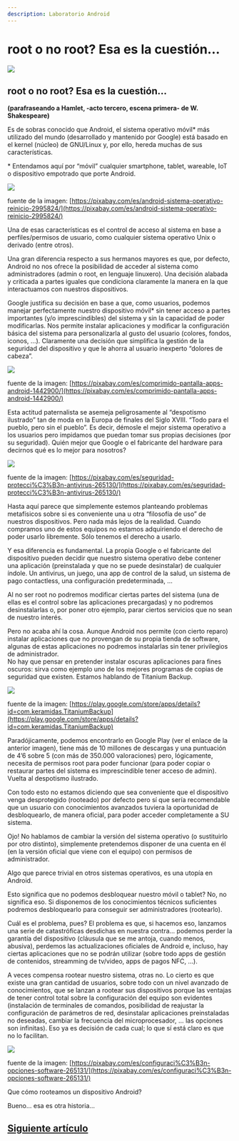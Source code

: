 ```yaml
---
description: Laboratorio Android
---
```


# root o no root? Esa es la cuestión…

![](.gitbook/assets/image%20%2872%29.png)

## root o no root? Esa es la cuestión…

**\(parafraseando a Hamlet, -acto tercero, escena primera- de W. Shakespeare\)**

Es de sobras conocido que Android, el sistema operativo móvil\* más utilizado del mundo \(desarrollado y mantenido por Google\) está basado en el kernel \(núcleo\) de GNU/Linux y, por ello, hereda muchas de sus características.

\* Entendamos aquí por “móvil” cualquier smartphone, tablet, wareable, IoT o dispositivo empotrado que porte Android.

![](.gitbook/assets/image%20%2855%29.png)

fuente de la imagen: [https://pixabay.com/es/android-sistema-operativo-reinicio-2995824/](https://pixabay.com/es/android-sistema-operativo-reinicio-2995824/)

Una de esas características es el control de acceso al sistema en base a perfiles/permisos de usuario, como cualquier sistema operativo Unix o derivado \(entre otros\).

Una gran diferencia respecto a sus hermanos mayores es que, por defecto, Android no nos ofrece la posibilidad de acceder al sistema como administradores \(admin o root, en lenguaje linuxero\). Una decisión alabada y criticada a partes iguales que condiciona claramente la manera en la que interactuamos con nuestros dispositivos.

Google justifica su decisión en base a que, como usuarios, podemos manejar perfectamente nuestro dispositivo móvil\* sin tener acceso a partes importantes \(y/o imprescindibles\) del sistema y sin la capacidad de poder modificarlas. Nos permite instalar aplicaciones y modificar la configuración básica del sistema para personalizarla al gusto del usuario \(colores, fondos, iconos, …\). Claramente una decisión que simplifica la gestión de la seguridad del dispositivo y que le ahorra al usuario inexperto “dolores de cabeza”.

![](.gitbook/assets/image%20%2846%29.png)

fuente de la imagen: [https://pixabay.com/es/comprimido-pantalla-apps-android-1442900/](https://pixabay.com/es/comprimido-pantalla-apps-android-1442900/)

Esta actitud paternalista se asemeja peligrosamente al “despotismo ilustrado” tan de moda en la Europa de finales del Siglo XVIII. “Todo para el pueblo, pero sin el pueblo”. Es decir, démosle el mejor sistema operativo a los usuarios pero impidamos que puedan tomar sus propias decisiones \(por su seguridad\). Quién mejor que Google o el fabricante del hardware para decirnos qué es lo mejor para nosotros?

![](.gitbook/assets/image%20%2814%29.png)

fuente de la imagen: [https://pixabay.com/es/seguridad-protecci%C3%B3n-antivirus-265130/](https://pixabay.com/es/seguridad-protecci%C3%B3n-antivirus-265130/)

Hasta aquí parece que simplemente estemos planteando problemas metafísicos sobre si es conveniente una u otra “filosofía de uso” de nuestros dispositivos. Pero nada más lejos de la realidad. Cuando compramos uno de estos equipos no estamos adquiriendo el derecho de poder usarlo libremente. Sólo tenemos el derecho a usarlo.

Y esa diferencia es fundamental. La propia Google o el fabricante del dispositivo pueden decidir que nuestro sistema operativo debe contener una aplicación \(preinstalada y que no se puede desinstalar\) de cualquier índole. Un antivirus, un juego, una app de control de la salud, un sistema de pago contactless, una configuración predeterminada, … 

Al no ser root no podremos modificar ciertas partes del sistema \(una de ellas es el control sobre las aplicaciones precargadas\) y no podremos desinstalarlas o, por poner otro ejemplo, parar ciertos servicios que no sean de nuestro interés.

Pero no acaba ahí la cosa. Aunque Android nos permite \(con cierto reparo\) instalar aplicaciones que no provengan de su propia tienda de software, algunas de estas aplicaciones no podremos instalarlas sin tener privilegios de administrador.  
No hay que pensar en pretender instalar oscuras aplicaciones para fines oscuros: sirva como ejemplo uno de los mejores programas de copias de seguridad que existen. Estamos hablando de Titanium Backup.

![](.gitbook/assets/image%20%2837%29.png)

fuente de la imagen: [https://play.google.com/store/apps/details?id=com.keramidas.TitaniumBackup](https://play.google.com/store/apps/details?id=com.keramidas.TitaniumBackup)

Paradójicamente, podemos encontrarlo en Google Play \(ver el enlace de la anterior imagen\), tiene más de 10 millones de descargas y una puntuación de 4’6 sobre 5 \(con más de 350.000 valoraciones\) pero, lógicamente, necesita de permisos root para poder funcionar \(para poder copiar o restaurar partes del sistema es imprescindible tener acceso de admin\). Vuelta al despotismo ilustrado.

Con todo esto no estamos diciendo que sea conveniente que el dispositivo venga desprotegido \(rooteado\) por defecto pero sí que sería recomendable que un usuario con conocimientos avanzados tuviera la oportunidad de desbloquearlo, de manera oficial, para poder acceder completamente a SU sistema.

Ojo! No hablamos de cambiar la versión del sistema operativo \(o sustituirlo por otro distinto\), simplemente pretendemos disponer de una cuenta en él \(en la versión oficial que viene con el equipo\) con permisos de administrador.

Algo que parece trivial en otros sistemas operativos, es una utopía en Android.

Esto significa que no podemos desbloquear nuestro móvil o tablet? No, no significa eso. Si disponemos de los conocimientos técnicos suficientes podremos desbloquearlo para conseguir ser administradores \(rootearlo\).

Cuál es el problema, pues? El problema es que, si hacemos eso, lanzamos una serie de catastróficas desdichas en nuestra contra… podemos perder la garantía del dispositivo \(cláusula que se me antoja, cuando menos, abusiva\), perdemos las actualizaciones oficiales de Android e, incluso, hay ciertas aplicaciones que no se podrán utilizar \(sobre todo apps de gestión de contenidos, streamming de tv/video, apps de pagos NFC, …\).

A veces compensa rootear nuestro sistema, otras no. Lo cierto es que existe una gran cantidad de usuarios, sobre todo con un nivel avanzado de conocimientos, que se lanzan a rootear sus dispositivos porque las ventajas de tener control total sobre la configuración del equipo son evidentes \(instalación de terminales de comandos, posibilidad de reajustar la configuración de parámetros de red, desinstalar aplicaciones preinstaladas no deseadas, cambiar la frecuencia del microprocesador, … las opciones son infinitas\). Eso ya es decisión de cada cual; lo que sí está claro es que no lo facilitan.

![](.gitbook/assets/image%20%2827%29.png)

fuente de la imagen: [https://pixabay.com/es/configuraci%C3%B3n-opciones-software-265131/](https://pixabay.com/es/configuraci%C3%B3n-opciones-software-265131/)

Que cómo rooteamos un dispositivo Android?

Bueno... esa es otra historia…

## [Siguiente artículo](el-ecosistema-de-openstreetmap.md)

